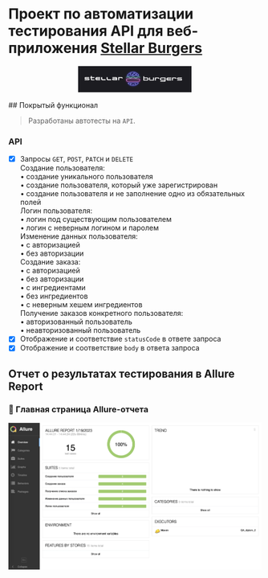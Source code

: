 # Проект по автоматизации тестирования API для веб-приложения [Stellar Burgers](https://stellarburgers.nomoreparties.site)
<p align="center">
 <img width="45%" title="Book Store" src="images/logo.png">
 </p>
## Покрытый функционал

 > Разработаны автотесты на <code>API</code>.

 ### API

 - [x] Запросы <code>GET</code>, <code>POST</code>, <code>PATCH</code> и <code>DELETE</code><br>
       Создание пользователя:<br>
           • создание уникального пользователя<br>
           • создание пользователя, который уже зарегистрирован<br>
           • создание пользователя и не заполнение одно из обязательных полей<br>
       Логин пользователя:<br>
           • логин под существующим пользователем<br>
           • логин с неверным логином и паролем<br>
       Изменение данных пользователя:<br>
           • с авторизацией<br>
           • без авторизации<br>
       Создание заказа:<br>
           • с авторизацией<br>
           • без авторизации<br>
           • с ингредиентами<br>
           • без ингредиентов<br>
           • с неверным хешем ингредиентов<br>
       Получение заказов конкретного пользователя:<br>
           • авторизованный пользователь<br>
           • неавторизованный пользователь<br>
 - [x] Отображение и соответствие <code>statusCode</code> в ответе запроса
 - [x] Отображение и соответствие <code>body</code> в ответа запроса
 ## Отчет о результатах тестирования в Allure Report
 ### :dart: Главная страница Allure-отчета
 <p align="center">
 <img title="Allure_report" src="images/allure_report.png">
 </p>
 
